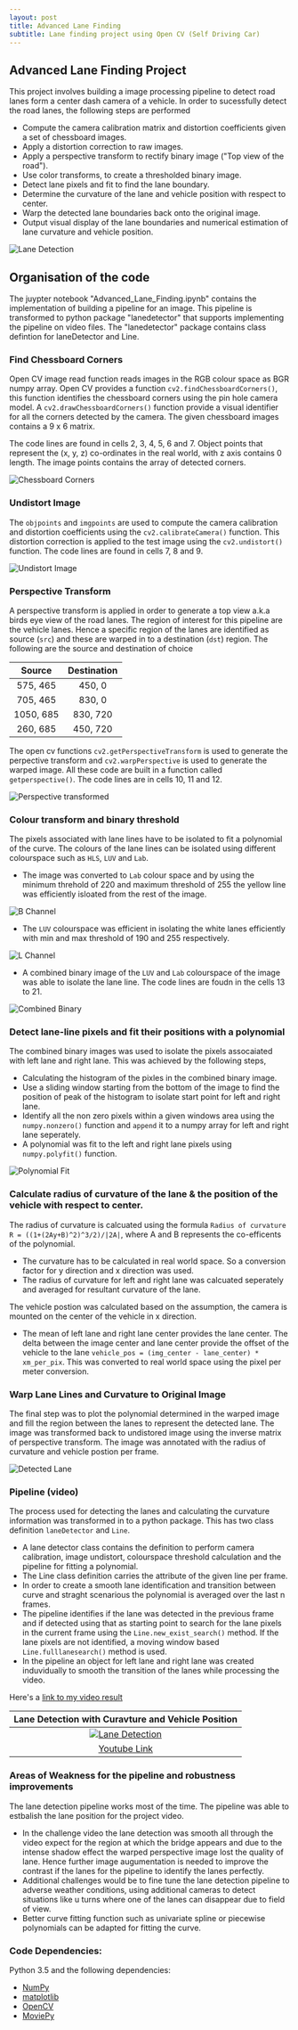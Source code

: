```yaml
---
layout: post
title: Advanced Lane Finding
subtitle: Lane finding project using Open CV (Self Driving Car)
---
```

[//]: # (Image References)

[image1]: ../imgUNDIST_Image.png "Undistorted Image"
[image2]: ../imgPERSPECTIVE_image.png "Perspective Transform"
[image3]: ../imgL_CHANNEL_binary.png "L_CHANNEL_binary"
[image4]: ../imgB_CHANNEL_binary.png "B_CHANNEL_binary"
[image5]: ../imgCOMBI_CHANNEL_binary.png "Combined Binary"
[image6]: ../imgWINDOW_poly.png "Polynomial Fit"
[image7]: ../imgDETECTED.png "Detected Lanes, Curvature and Vehicle Position"
[image9]: ../imgcamera_calib.png "Camera Calibration"

## Advanced Lane Finding Project

This project involves building a image processing pipeline to detect road lanes form a center dash camera of a vehicle. In order to sucessfully detect the road lanes, the following steps are performed

- Compute the camera calibration matrix and distortion coefficients given a set of chessboard images.
- Apply a distortion correction to raw images.
- Apply a perspective transform to rectify binary image ("Top view of the road").
- Use color transforms, to create a thresholded binary image.
- Detect lane pixels and fit to find the lane boundary.
- Determine the curvature of the lane and vehicle position with respect to center.
- Warp the detected lane boundaries back onto the original image.
- Output visual display of the lane boundaries and numerical estimation of lane curvature and vehicle position.

![Lane Detection](../imgLANE.gif)


## Organisation of the code

The juypter notebook "Advanced_Lane_Finding.ipynb" contains the implementation of building a pipeline for an image. This pipeline is transformed to python package "lanedetector" that supports implementing the pipeline on video files. The "lanedetector" package contains class defintion for laneDetector and Line.

### Find Chessboard Corners

Open CV image read function reads images in the RGB colour space as BGR numpy array. Open CV provides a function `cv2.findChessboardCorners()`, this function identifies the chessboard corners using the pin hole camera model. A `cv2.drawChessboardCorners()` function provide a visual identifier for all the corners detected by the camera. The given chessboard images contains a 9 x 6 matrix.

The code lines are found in cells 2, 3, 4, 5, 6 and 7. Object points that represent the (x, y, z) co-ordinates in the real world, with z axis contains 0 length. The image points contains the array of detected corners.

![Chessboard Corners][image9]

### Undistort Image

The `objpoints` and `imgpoints` are used to compute the camera calibration and distortion coefficients using the `cv2.calibrateCamera()` function.  This distortion correction is applied to the test image using the `cv2.undistort()` function. The code lines are found in cells 7, 8 and 9.

![Undistort Image][image1]

### Perspective Transform

A perspective transform is applied in order to generate a top view a.k.a birds eye view of the road lanes. The region of interest for this pipeline are the vehicle lanes. Hence a specific region of the lanes are identified as source (`src`) and these are warped in to a destination (`dst`) region. The following are the source and destination of choice

| Source        | Destination   |
|:-------------:|:-------------:|
| 575, 465      | 450, 0        |
| 705, 465      | 830, 0        |
| 1050, 685     | 830, 720      |
| 260, 685      | 450, 720      |

The open cv functions `cv2.getPerspectiveTransform` is used to generate the perpective transform and `cv2.warpPerspective` is used to generate the warped image. All these code are built in a function called `getperspective()`. The code lines are in cells 10, 11 and 12.

![Perspective transformed][image2]

### Colour transform and binary threshold

The pixels associated with lane lines have to be isolated to fit a polynomial of the curve. The colours of the lane lines can be isolated using different colourspace such as `HLS`, `LUV` and `Lab`.
 - The image was converted to `Lab` colour space and by using the minimum threhold of 220 and maximum threshold of 255 the yellow line was efficiently isloated from the rest of the image.

![B Channel][image4]

 - The `LUV` colourspace was efficient in isolating the white lanes efficiently with min and max threshold of 190 and 255 respectively.

![L Channel][image3]

 - A combined binary image of the `LUV` and `Lab` colourspace of the image was able to isolate the lane line. The code lines are foudn in the cells 13 to 21.

![Combined Binary][image5]

### Detect lane-line pixels and fit their positions with a polynomial

The combined binary images was used to isolate the pixels assocaiated with left lane and right lane. This was achieved by the following steps,
 - Calculating the histogram of the pixles in the combined binary image.
 - Use a sliding window starting from the bottom of the image to find the position of peak of the histogram to isolate start point for left and right lane.
 - Identify all the non zero pixels within a given windows area using the `numpy.nonzero()` function and `append` it to a numpy array for left and right lane seperately.
 - A polynomial was fit to the left and right lane pixels using `numpy.polyfit()` function.

![Polynomial Fit][image6]

### Calculate radius of curvature of the lane & the position of the vehicle with respect to center.

The radius of curvature is calcuated using the formula `Radius of curvature R = ((1+(2Ay+B)^2)^3/2)/|2A|`, where A and B represents the co-efficents of the polynomial.
 - The curvature has to be calculated in real world space. So a conversion factor for y direction and x direction was used.
 - The radius of curvature for left and right lane was calcuated seperately and averaged for resultant curvature of the lane.

 The vehicle postion was calculated based on the assumption, the camera is mounted on the center of the vehicle in x direction.
 - The mean of left lane and right lane center provides the lane center. The delta between the image center and lane center provide the offset of the vehicle to the lane `vehicle_pos = (img_center - lane_center) * xm_per_pix`. This was converted to real world space using the pixel per meter conversion.

### Warp Lane Lines and Curvature to Original Image

 The final step was to plot the polynomial determined in the warped image and fill the region between the lanes to represent the detected lane. The image was transformed back to undistored image using the inverse matrix of perspective transform. The image was annotated with the radius of curvature and vehicle postion per frame.

![Detected Lane][image7]


### Pipeline (video)

The process used for detecting the lanes and calculating the curvature information was transformed in to a python package. This has two class definition `laneDetector` and `Line`.
 - A lane detector class contains the definition to perform camera calibration, image undistort, colourspace threshold calculation and the pipeline for fitting a polynomial.
 - The Line class definition carries the attribute of the given line per frame.
 - In order to create a smooth lane identification and transition between curve and straght scenarious the polynomial is averaged over the last n frames.
 - The pipeline identifies if the lane was detected in the previous frame and if detected using that as starting point to search for the lane pixels in the current frame using the `Line.new_exist_search()` method. If the lane pixels are not identified, a moving window based `Line.fulllanesearch()` method is used.
 - In the pipeline an object for left lane and right lane was created induvidually to smooth the transition of the lanes while processing the video.

Here's a [link to my video result](./project_video_out.mp4)

 |						   Lane Detection with Curavture and Vehicle Position                            |
 |:-----------------------------------------------------------------------------------------------------:|
 |[![Lane Detection](../imgimage4youtubelink.png)](https://www.youtube.com/watch?v=yVvluFzy8yU)|
 |                       [Youtube Link](https://www.youtube.com/watch?v=yVvluFzy8yU)                     |


### Areas of Weakness for the pipeline and robustness improvements

The lane detection pipeline works most of the time. The pipeline was able to estbalish the lane position for the project video.
 - In the challenge video the lane detection was smooth all through the video expect for the region at which the bridge appears and due to the intense shadow effect the warped perspective image lost the quality of lane. Hence further image augumentation is needed to improve the contrast if the lanes for the pipeline to identify the lanes perfectly.
 - Additional challenges would be to fine tune the lane detection pipeline to adverse weather conditions, using additional cameras to detect situations like u turns where one of the lanes can disappear due to field of view.
 - Better curve fitting function such as univariate spline or piecewise polynomials can be adapted for fitting the curve.

### Code Dependencies:
Python 3.5 and the following dependencies:
 - [NumPy](http://www.numpy.org/)
 - [matplotlib](http://matplotlib.org/)
 - [OpenCV](http://opencv.org/)
 - [MoviePy](http://zulko.github.io/moviepy/)
